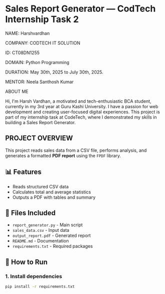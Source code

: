#  Sales Report Generator — CodTech Internship Task 2

NAME: Harshvardhan

COMPANY: CODTECH IT SOLUTION

ID: CT08DN1255

DOMAIN: Python Programming

DURATION: May 30th, 2025 to July 30th, 2025.

MENTOR: Neela Santhosh Kumar

ABOUT ME

Hi, I'm Harsh Vardhan, a motivated and tech-enthusiastic BCA student, currently in my 3rd year at Guru Kashi University. I have a passion for web development and creating user-focused digital experiences. This project is part of my internship task at CodeTech, where I demonstrated my skills in building a Sales Report Generator.

## PROJECT OVERVIEW

This project reads sales data from a CSV file, performs analysis, and generates a formatted **PDF report** using the `FPDF` library.

## 📊 Features
- Reads structured CSV data
- Calculates total and average statistics
- Outputs a PDF with tables and summary

## 📁 Files Included
- `report_generator.py` - Main script
- `sales_data.csv` - Input data
- `output_report.pdf` - Generated report
- `README.md` - Documentation
- `requirements.txt` - Required packages

## 🚀 How to Run

### 1. Install dependencies
```bash
pip install -r requirements.txt
